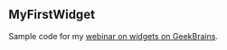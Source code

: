 ## MyFirstWidget
Sample code for my [webinar on widgets on GeekBrains](https://geekbrains.ru/events/935).
